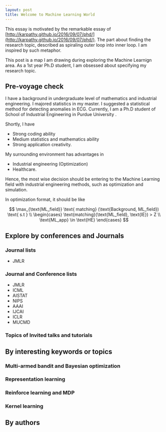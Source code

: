 ```yaml
---
layout: post
title: Welcome to Machine Learning World
---
```


This essay is motivated by the remarkable essay of [http://karpathy.github.io/2016/09/07/phd/](http://karpathy.github.io/2016/09/07/phd/). The part about finding the research topic, described as spiraling outer loop into inner loop. I am inspired by such metaphor. 

This post is a map I am drawing during exploring the Machine Learnign area. As a 1st year Ph.D student, I am obsessed about specifying my research topic. 



## Pre-voyage check 

I have a background in undergraduate level of mathematics and industrial engineering. I majored statistics in my master. I suggested a statistical method for detecting anomalies in ECG. Currently, I am a Ph.D student of School of Industrial Engineering in Purdue University .


Shortly, I have 

* Strong coding ability 
* Medium statistics and mathematics ability 
* Strong application creativity.

My surrounding environment has advantages in 

* Industrial engineering (Optimization) 
* Healthcare. 

Hence, the most wise decision should be entering to the Machine Learning field with industrial engineering methods, such as optimization and simulation. 

In optimization format, it should be like 

$$ 
\max_{\text{ML_field}}  \text{ matching} (\text{Background, ML_field})  
\text{  s.t } \\ 
\begin{cases}
\text{matching}(\text{ML_field}, \text{IE})  > Z \\
\text{ML_app} \in \text{HE} 
\end{cases}
$$





## Explore by conferences and Journals 

### Journal lists 

* JMLR 

### Journal and Conference lists 

* JMLR 
* ICML 
* AISTAT 
* NIPS 
* AAAI 
* IJCAI 
* ICLR 
* MUCMD  


### Topics of Invited talks and tutorials 



## By interesting keywords or topics 

### Multi-armed bandit and Bayesian optimization 


### Representation learning 


### Reinforce learning and MDP 


### Kernel learning 




## By authors 


